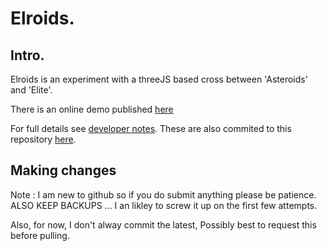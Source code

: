 # Elroids.
## Intro.
Elroids is an experiment with a threeJS based cross between 'Asteroids' and 'Elite'.

There is an online demo published [here](https://www.tricker.uk/Elroids/index-prod.html)

For full details see [developer notes](https://www.tricker.uk/Elroids/Manual/developer_notes.html). These are also commited to this repository [here](Manual/developer_notes.html).

## Making changes
Note : I am new to github so if you do submit anything please be patience. ALSO KEEP BACKUPS ... I an likley to screw it up on the first few attempts.

Also, for now, I don't alway commit the latest, Possibly best to request this before pulling.
